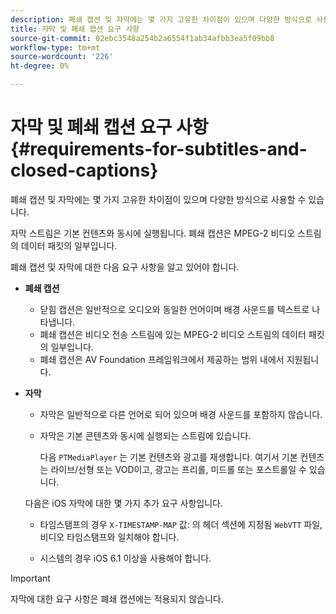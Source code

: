 ```yaml
---
description: 폐쇄 캡션 및 자막에는 몇 가지 고유한 차이점이 있으며 다양한 방식으로 사용할 수 있습니다.
title: 자막 및 폐쇄 캡션 요구 사항
source-git-commit: 02ebc3548a254b2a6554f1ab34afbb3ea5f09bb8
workflow-type: tm+mt
source-wordcount: '226'
ht-degree: 0%

---
```


# 자막 및 폐쇄 캡션 요구 사항 {#requirements-for-subtitles-and-closed-captions}

폐쇄 캡션 및 자막에는 몇 가지 고유한 차이점이 있으며 다양한 방식으로 사용할 수 있습니다.

자막 스트림은 기본 컨텐츠와 동시에 실행됩니다. 폐쇄 캡션은 MPEG-2 비디오 스트림의 데이터 패킷의 일부입니다.

폐쇄 캡션 및 자막에 대한 다음 요구 사항을 알고 있어야 합니다.

* **폐쇄 캡션**

   * 닫힘 캡션은 일반적으로 오디오와 동일한 언어이며 배경 사운드를 텍스트로 나타냅니다.
   * 폐쇄 캡션은 비디오 전송 스트림에 있는 MPEG-2 비디오 스트림의 데이터 패킷의 일부입니다.
   * 폐쇄 캡션은 AV Foundation 프레임워크에서 제공하는 범위 내에서 지원됩니다.

* **자막**

   * 자막은 일반적으로 다른 언어로 되어 있으며 배경 사운드를 포함하지 않습니다.
   * 자막은 기본 콘텐츠와 동시에 실행되는 스트림에 있습니다.

     다음 `PTMediaPlayer` 는 기본 컨텐츠와 광고를 재생합니다. 여기서 기본 컨텐츠는 라이브/선형 또는 VOD이고, 광고는 프리롤, 미드롤 또는 포스트롤일 수 있습니다.

  다음은 iOS 자막에 대한 몇 가지 추가 요구 사항입니다.

   * 타임스탬프의 경우 `X-TIMESTAMP-MAP` 값: 의 헤더 섹션에 지정됨 `WebVTT` 파일, 비디오 타임스탬프와 일치해야 합니다.

   * 시스템의 경우 iOS 6.1 이상을 사용해야 합니다.

>[!IMPORTANT]
>
>자막에 대한 요구 사항은 폐쇄 캡션에는 적용되지 않습니다.
